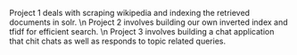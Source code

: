 Project 1 deals with scraping wikipedia and indexing the retrieved documents in solr. \n
Project 2 involves building our own inverted index and tfidf for efficient search. \n
Project 3 involves building a chat application that chit chats as well as responds to topic related queries.
